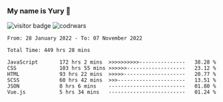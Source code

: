 ### My name is Yury 👋 
![visitor badge](https://visitor-badge.glitch.me/badge?page_id=litury.visitor-badge&left_text=My%20Page%20Visitors)  ![codrwars](https://www.codewars.com/users/litury/badges/micro) 


<!--START_SECTION:waka-->

```text
From: 28 January 2022 - To: 07 November 2022

Total Time: 449 hrs 28 mins

JavaScript       172 hrs 2 mins  >>>>>>>>>>---------------   38.28 %
CSS              103 hrs 55 mins >>>>>>-------------------   23.12 %
HTML             93 hrs 22 mins  >>>>>--------------------   20.77 %
SCSS             60 hrs 42 mins  >>>----------------------   13.51 %
JSON             8 hrs 6 mins    -------------------------   01.80 %
Vue.js           5 hrs 34 mins   -------------------------   01.24 %
```

<!--END_SECTION:waka-->

